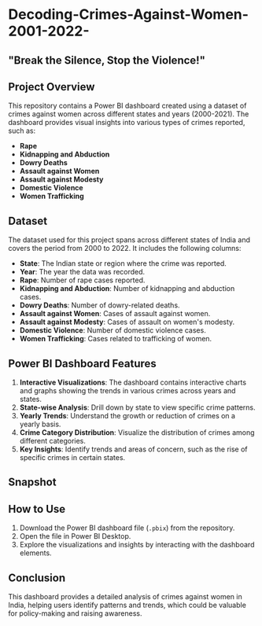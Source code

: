 # Decoding-Crimes-Against-Women-2001-2022-

## "Break the Silence, Stop the Violence!"

## Project Overview

This repository contains a Power BI dashboard created using a dataset of crimes against women across different states and years (2000-2021). The dashboard provides visual insights into various types of crimes reported, such as:  
- **Rape**  
- **Kidnapping and Abduction**  
- **Dowry Deaths**  
- **Assault against Women**  
- **Assault against Modesty**  
- **Domestic Violence**  
- **Women Trafficking**

## Dataset

The dataset used for this project spans across different states of India and covers the period from 2000 to 2022. It includes the following columns:  
- **State**: The Indian state or region where the crime was reported.  
- **Year**: The year the data was recorded.  
- **Rape**: Number of rape cases reported.  
- **Kidnapping and Abduction**: Number of kidnapping and abduction cases.  
- **Dowry Deaths**: Number of dowry-related deaths.  
- **Assault against Women**: Cases of assault against women.  
- **Assault against Modesty**: Cases of assault on women's modesty.  
- **Domestic Violence**: Number of domestic violence cases.  
- **Women Trafficking**: Cases related to trafficking of women.

## Power BI Dashboard Features

1. **Interactive Visualizations**: The dashboard contains interactive charts and graphs showing the trends in various crimes across years and states.  
2. **State-wise Analysis**: Drill down by state to view specific crime patterns.  
3. **Yearly Trends**: Understand the growth or reduction of crimes on a yearly basis.  
4. **Crime Category Distribution**: Visualize the distribution of crimes among different categories.  
5. **Key Insights**: Identify trends and areas of concern, such as the rise of specific crimes in certain states.

## Snapshot



## How to Use

1. Download the Power BI dashboard file (`.pbix`) from the repository.  
2. Open the file in Power BI Desktop.  
3. Explore the visualizations and insights by interacting with the dashboard elements.

## Conclusion

This dashboard provides a detailed analysis of crimes against women in India, helping users identify patterns and trends, which could be valuable for policy-making and raising awareness.
